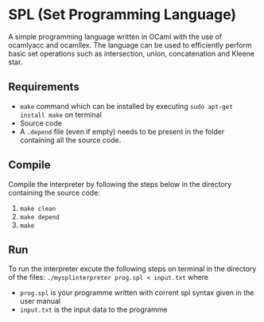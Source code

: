 # SPL (Set Programming Language)
A simple programming language written in OCaml with the use of ocamlyacc and ocamllex. The language can be used to efficiently perform basic set operations such as intersection, union, concatenation and Kleene star.

## Requirements
* `make` command which can be installed by executing
`sudo apt-get install make` on terminal
* Source code
* A `.depend` file (even if empty) needs to be present in the folder containing all the source code.

## Compile
Compile the interpreter by following the steps below in the directory containing the source code:
1. `make clean`
2. `make depend`
3. `make`

## Run
To run the interpreter excute the following steps on terminal in the directory of the files:
`./mysplinterpreter prog.spl < input.txt` where
* `prog.spl` is your programme written with corrent spl syntax given in the user manual
* `input.txt` is the input data to the programme
